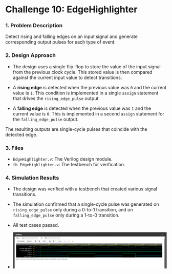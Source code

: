 # Challenge 10: EdgeHighlighter

### 1. Problem Description
Detect rising and falling edges on an input signal and generate corresponding output pulses for each type of event.

### 2. Design Approach
- The design uses a single flip-flop to store the value of the input signal from the previous clock cycle. This stored value is then compared against the current input value to detect transitions.

- A **rising edge** is detected when the previous value was `0` and the current value is `1`. This condition is implemented in a single `assign` statement that drives the `rising_edge_pulse` output.
- A **falling edge** is detected when the previous value was `1` and the current value is `0`. This is implemented in a second `assign` statement for the `falling_edge_pulse` output.

The resulting outputs are single-cycle pulses that coincide with the detected edge.

### 3. Files
* `EdgeHighlighter.v`: The Verilog design module.
* `tb_EdgeHighlighter.v`: The testbench for verification.

### 4. Simulation Results
- The design was verified with a testbench that created various signal transitions.
- The simulation confirmed that a single-cycle pulse was generated on `rising_edge_pulse` only during a 0-to-1 transition, and on `falling_edge_pulse` only during a 1-to-0 transition.
- All test cases passed.

- ![Waveform](../images/waveform10.png)
